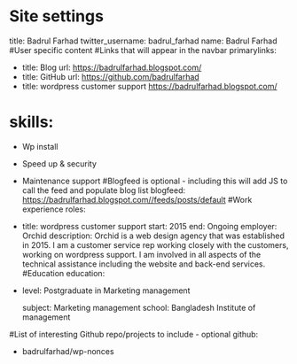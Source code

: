 # Site settings
title: Badrul Farhad
twitter_username: badrul_farhad
name: Badrul Farhad
#User specific content
#Links that will appear in the navbar
primarylinks:
 - title: Blog
   url: https://badrulfarhad.blogspot.com/
 - title: GitHub
   url: https://github.com/badrulfarhad
 - title: wordpress customer support
 https://badrulfarhad.blogspot.com/
# skills:
 - Wp install
 - Speed up & security
 - Maintenance support
#Blogfeed is optional - including this will add JS to call the feed and populate blog list
blogfeed: https://badrulfarhad.blogspot.com//feeds/posts/default
#Work experience
roles:
 - title: wordpress customer support
   start: 2015
   end: Ongoing
   employer: Orchid
   description: Orchid is a web design agency that was established in 2015. I am a customer service rep working closely with the customers, working on wordpress support. I am involved in all aspects of the technical assistance including the website and back-end services.
#Education 
education:
 - level: Postgraduate in Marketing management
   
   subject: Marketing management
   school: Bangladesh Institute of management

#List of interesting Github repo/projects to include - optional
github:
 - badrulfarhad/wp-nonces 
 

